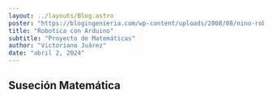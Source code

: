 ```yaml
---
layout: ../layouts/Blog.astro
poster: "https://blogingenieria.com/wp-content/uploads/2008/08/nino-robot-robotica-aprender-ingenieria-768x432.jpg"
title: "Robotica con Arduino"
subtitle: "Proyecto de Matemáticas"
author: "Victoriano Juárez"
date: "abril 2, 2024"
---
```


## Suseción Matemática
